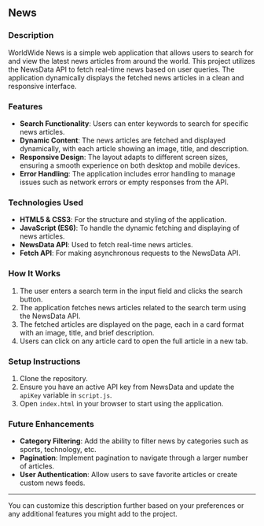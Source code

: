 ## News
### Description
WorldWide News is a simple web application that allows users to search for and view the latest news articles from around the world.
This project utilizes the NewsData API to fetch real-time news based on user queries. 
The application dynamically displays the fetched news articles in a clean and responsive interface.

### Features

- **Search Functionality**: Users can enter keywords to search for specific news articles.
- **Dynamic Content**: The news articles are fetched and displayed dynamically, with each article showing an image, title, and description.
- **Responsive Design**: The layout adapts to different screen sizes, ensuring a smooth experience on both desktop and mobile devices.
- **Error Handling**: The application includes error handling to manage issues such as network errors or empty responses from the API.

### Technologies Used

- **HTML5 & CSS3**: For the structure and styling of the application.
- **JavaScript (ES6)**: To handle the dynamic fetching and displaying of news articles.
- **NewsData API**: Used to fetch real-time news articles.
- **Fetch API**: For making asynchronous requests to the NewsData API.

### How It Works

1. The user enters a search term in the input field and clicks the search button.
2. The application fetches news articles related to the search term using the NewsData API.
3. The fetched articles are displayed on the page, each in a card format with an image, title, and brief description.
4. Users can click on any article card to open the full article in a new tab.

### Setup Instructions

1. Clone the repository.
2. Ensure you have an active API key from NewsData and update the `apiKey` variable in `script.js`.
3. Open `index.html` in your browser to start using the application.

### Future Enhancements

- **Category Filtering**: Add the ability to filter news by categories such as sports, technology, etc.
- **Pagination**: Implement pagination to navigate through a larger number of articles.
- **User Authentication**: Allow users to save favorite articles or create custom news feeds.

---

You can customize this description further based on your preferences or any additional features you might add to the project.
